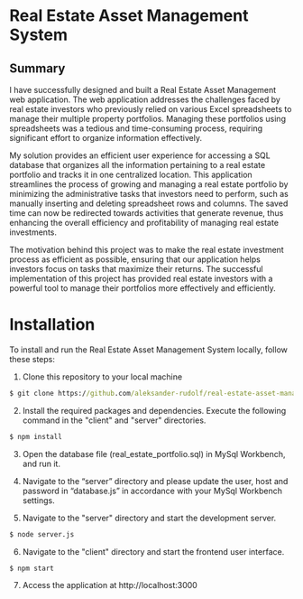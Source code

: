 # Real Estate Asset Management System

## Summary

I have successfully designed and built a Real Estate Asset Management web application. The web application addresses the challenges faced by real estate investors who previously relied on various Excel spreadsheets to manage their multiple property portfolios. Managing these portfolios using spreadsheets was a tedious and time-consuming process, requiring significant effort to organize information effectively.

My solution provides an efficient user experience for accessing a SQL database that organizes all the information pertaining to a real estate portfolio and tracks it in one centralized location. This application streamlines the process of growing and managing a real estate portfolio by minimizing the administrative tasks that investors need to perform, such as manually inserting and deleting spreadsheet rows and columns. The saved time can now be redirected towards activities that generate revenue, thus enhancing the overall efficiency and profitability of managing real estate investments.

The motivation behind this project was to make the real estate investment process as efficient as possible, ensuring that our application helps investors focus on tasks that maximize their returns. The successful implementation of this project has provided real estate investors with a powerful tool to manage their portfolios more effectively and efficiently.

# Installation

To install and run the Real Estate Asset Management System locally, follow these steps:

1. Clone this repository to your local machine

```cmd
$ git clone https://github.com/aleksander-rudolf/real-estate-asset-management-system.git
```

2. Install the required packages and dependencies. Execute the following command in the "client" and "server" directories.

```cmd
$ npm install
```
3. Open the database file (real_estate_portfolio.sql) in MySql Workbench, and run it.

4. Navigate to the “server” directory and please update the user, host and password in “database.js” in accordance with your MySql Workbench settings.
 
5. Navigate to the "server" directory and start the development server. 

```cmd
$ node server.js
```
6. Navigate to the "client" directory and start the frontend user interface.

```cmd
$ npm start
```
7. Access the application at http://localhost:3000
